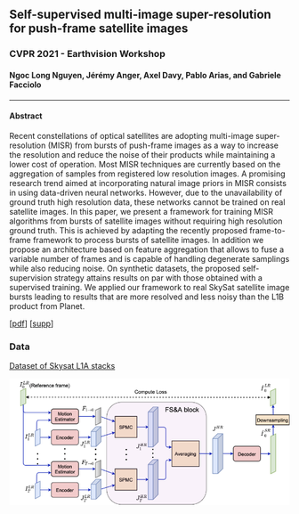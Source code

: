 ## Self-supervised multi-image super-resolution for push-frame satellite images

### CVPR 2021 - Earthvision Workshop

#### Ngoc Long Nguyen, Jérémy Anger, Axel Davy,  Pablo Arias, and Gabriele Facciolo


-------------------

#### Abstract 
Recent constellations of optical satellites are adopting multi-image super-resolution (MISR) from bursts of push-frame images as a way to increase the resolution and reduce the noise of their products while maintaining a lower cost of operation. Most MISR techniques are currently based on the aggregation of samples from registered low resolution images. A promising research trend aimed at incorporating natural image priors in MISR consists in using data-driven neural networks. However, due to the unavailability of ground truth high resolution data, these networks cannot be trained on real satellite images. In this paper, we present a framework for training MISR algorithms from bursts of satellite images without requiring high resolution ground truth. This is achieved by adapting the recently proposed frame-to-frame framework to process bursts of satellite images. In addition we propose an architecture based on feature aggregation that allows to fuse a variable number of frames and is capable of handling degenerate samplings while also reducing noise. On synthetic datasets, the proposed self-supervision strategy attains results on par with those obtained with a supervised training. We applied our framework to real SkySat satellite image bursts leading to results that are more resolved and less noisy than the L1B product from Planet.


[[pdf](https://openaccess.thecvf.com/content/CVPR2021W/EarthVision/papers/Nguyen_Self-Supervised_Multi-Image_Super-Resolution_for_Push-Frame_Satellite_Images_CVPRW_2021_paper.pdf)]  [[supp](https://openaccess.thecvf.com/content/CVPR2021W/EarthVision/supplemental/Nguyen_Self-Supervised_Multi-Image_Super-Resolution_CVPRW_2021_supplemental.pdf)]

### Data

[Dataset of Skysat L1A stacks](https://github.com/centreborelli/DSA-Self/releases/download/v1/DSA-Self-real-L1A-dataset.zip)


![Architecture](diagram.png)
